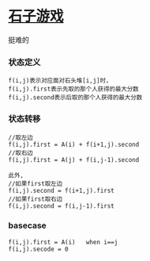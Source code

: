 [石子游戏](https://leetcode-cn.com/problems/stone-game/)
==
挺难的


### 状态定义
```
f(i,j)表示对应面对石头堆[i,j]时，
f(i,j).first表示先取的那个人获得的最大分数
f(i,j).second表示后取的那个人获得的最大分数
```

### 状态转移
```
//取左边
f(i,j).first = A(i) + f(i+1,j).second
//取右边
f(i,j).first = A(j) + f(i,j-1).second

此外,
//如果first取左边
f(i,j).second = f(i+1,j).first
//如果first取右边
f(i,j).second = f(i,j-1).first
```

### basecase
```
f(i,j).first = A(i)   when i==j
f(i,j).secode = 0
```

